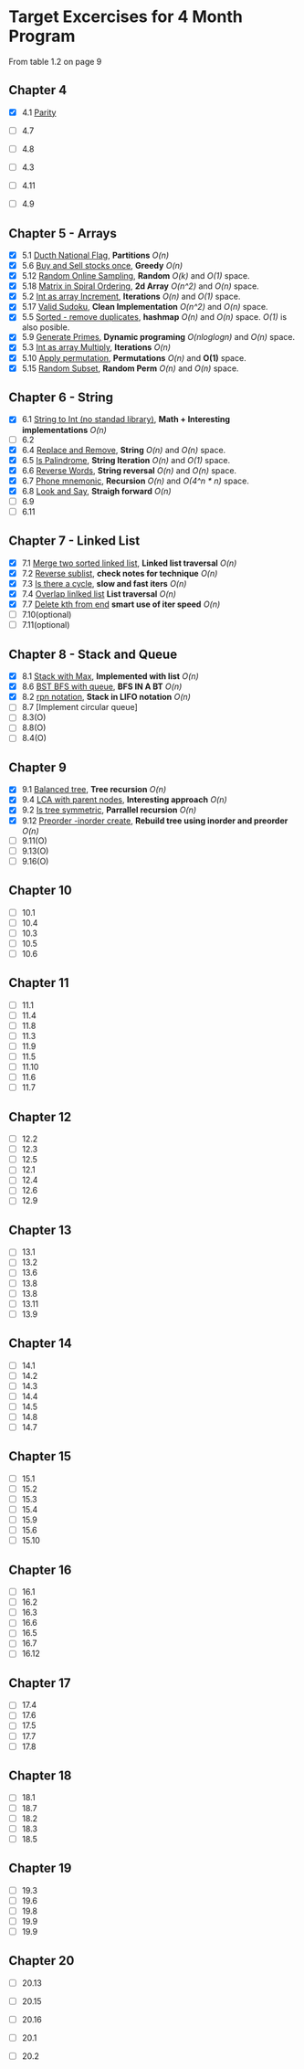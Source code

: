 # Target Excercises for 4 Month Program

From table 1.2 on page 9

## Chapter 4
 - [x] 4.1 [Parity](../EPI/epi_judge_python/parity.py)
 - [ ] 4.7 
 - [ ] 4.8 
 - [ ] 4.3 
 - [ ] 4.11
 - [ ] 4.9 


## Chapter 5 - Arrays
 - [x] 5.1 [Ducth National Flag](../EPI/epi_judge_python/dutch_national_flag.py), __Partitions__ _O(n)_
 - [x] 5.6 [Buy and Sell stocks once](../EPI/epi_judge_python/buy_and_sell_stock.py), __Greedy__ _O(n)_
 - [x] 5.12 [Random Online Sampling](../EPI/epi_judge_python/offline_sampling.py), __Random__ _O(k)_ and _O(1)_ space.  
 - [x] 5.18 [Matrix in Spiral Ordering](../EPI/epi_judge_python/int_as_array_increment.py), __2d Array__ _O(n^2)_ and _O(n)_ space.
 - [x] 5.2 [Int as array Increment](../EPI/epi_judge_python/int_as_array_increment.py), __Iterations__ _O(n)_ and _O(1)_ space.
 - [x] 5.17 [Valid Sudoku](../EPI/epi_judge_python/is_valid_sudoku.py), __Clean Implementation__ _O(n^2)_ and _O(n)_ space.
 - [x] 5.5 [Sorted - remove duplicates](../EPI/epi_judge_python/int_as_array_increment.py), __hashmap__ _O(n)_ and _O(n)_ space. _O(1)_ is also posible.
 - [x] 5.9 [Generate Primes](../EPI/epi_judge_python/prime_sieve.py), __Dynamic programing__ _O(nloglogn)_ and _O(n)_ space.
 - [x] 5.3 [Int as array Multiply](../EPI/epi_judge_python/int_as_array_multiply.py), __Iterations__ _O(n)_ 
 - [x] 5.10 [Apply permutation](../EPI/epi_judge_python/apply_permutation.py), __Permutations__ _O(n)_ and __O(1)__ space.
 - [x] 5.15 [Random Subset](../EPI/epi_judge_python/int_as_array_increment.py), __Random Perm__ _O(n)_ and _O(n)_ space.

## Chapter 6 - String
 - [x] 6.1 [String to Int (no standad library)](../EPI/epi_judge_python_solutions/string_integer_interconversion.py), __Math + Interesting implementations__ _O(n)_
 - [ ] 6.2 
 - [x] 6.4 [Replace and Remove](../EPI/epi_judge_python/replace_and_remove.py), __String__ _O(n)_ and _O(n)_ space.
 - [x] 6.5 [Is Palindrome](../EPI/epi_judge_python/is_string_palindromic_punctuation.py), __String Iteration__ _O(n)_ and _O(1)_ space.
 - [x] 6.6 [Reverse Words](../EPI/epi_judge_python/is_string_palindromic_punctuation.py), __String reversal__ _O(n)_ and _O(n)_ space.
 - [x] 6.7 [Phone mnemonic](../EPI/epi_judge_python/phone_number_mnemonic.py), __Recursion__ _O(n)_ and _O(4^n * n)_ space. 
 - [x] 6.8 [Look and Say](../EPI/epi_judge_python/look_and_say.py), __Straigh forward__ _O(n)_
 - [ ] 6.9 
 - [ ] 6.11 

## Chapter 7 - Linked List
 - [x] 7.1 [Merge two sorted linked list](../EPI/epi_judge_python/sorted_lists_merge.py), __Linked list traversal__ _O(n)_
 - [x] 7.2 [Reverse sublist](../EPI/epi_judge_python/sorted_lists_merge.py), __check notes for technique__ _O(n)_
 - [x] 7.3 [Is there a cycle](../EPI/epi_judge_python/is_list_cyclic.py), __slow and fast iters__ _O(n)_
 - [x] 7.4 [Overlap linlked list](../EPI/epi_judge_python/do_terminated_lists_overlap.py) __List traversal__  _O(n)_
 - [x] 7.7 [Delete kth from end](../EPI/epi_judge_python/delete_kth_last_from_list.py) __smart use of iter speed__ _O(n)_
 - [ ] 7.10(optional)
 - [ ] 7.11(optional)

## Chapter 8 - Stack and Queue
 - [x] 8.1 [Stack with Max](../EPI/epi_judge_python/stack_with_max.py), __Implemented with list__ _O(n)_
 - [x] 8.6 [BST BFS with queue](../EPI/epi_judge_python/tree_level_order.py), __BFS IN A BT__ _O(n)_
 - [x] 8.2 [rpn notation](../EPI/epi_judge_python/evaluate_rpn.py), __Stack in LIFO notation__ _O(n)_
 - [ ] 8.7 [Implement circular queue]
 - [ ] 8.3(O)
 - [ ] 8.8(O)
 - [ ] 8.4(O)

## Chapter 9
 - [x] 9.1 [Balanced tree](../EPI/epi_judge_python/is_tree_balanced.py), __Tree recursion__ _O(n)_
 - [x] 9.4 [LCA with parent nodes](../EPI/epi_judge_python/lowest_common_ancestor_close_ancestor.py), __Interesting approach__ _O(n)_
 - [x] 9.2 [Is tree symmetric](../EPI/epi_judge_python/is_tree_symmetric.py), __Parrallel recursion__ _O(n)_
 - [x] 9.12 [Preorder -inorder create](../EPI/epi_judge_python/tree_from_preorder_inorder.py), __Rebuild tree using inorder and preorder__ _O(n)_
 - [ ] 9.11(O)
 - [ ] 9.13(O)
 - [ ] 9.16(O)

## Chapter 10
 - [ ] 10.1
 - [ ] 10.4
 - [ ] 10.3 
 - [ ] 10.5 
 - [ ] 10.6

## Chapter 11
 - [ ] 11.1
 - [ ] 11.4
 - [ ] 11.8 
 - [ ] 11.3 
 - [ ] 11.9
 - [ ] 11.5
 - [ ] 11.10
 - [ ] 11.6
 - [ ] 11.7

## Chapter 12
 - [ ] 12.2
 - [ ] 12.3
 - [ ] 12.5 
 - [ ] 12.1 
 - [ ] 12.4
 - [ ] 12.6
 - [ ] 12.9

## Chapter 13
 - [ ] 13.1
 - [ ] 13.2
 - [ ] 13.6 
 - [ ] 13.8 
 - [ ] 13.8
 - [ ] 13.11
 - [ ] 13.9

## Chapter 14
 - [ ] 14.1
 - [ ] 14.2
 - [ ] 14.3 
 - [ ] 14.4 
 - [ ] 14.5
 - [ ] 14.8
 - [ ] 14.7

## Chapter 15
 - [ ] 15.1
 - [ ] 15.2
 - [ ] 15.3 
 - [ ] 15.4 
 - [ ] 15.9
 - [ ] 15.6
 - [ ] 15.10

## Chapter 16
 - [ ] 16.1
 - [ ] 16.2 
 - [ ] 16.3 
 - [ ] 16.6 
 - [ ] 16.5
 - [ ] 16.7
 - [ ] 16.12

## Chapter 17
 - [ ] 17.4
 - [ ] 17.6
 - [ ] 17.5 
 - [ ] 17.7 
 - [ ] 17.8

## Chapter 18
 - [ ] 18.1
 - [ ] 18.7 
 - [ ] 18.2 
 - [ ] 18.3 
 - [ ] 18.5

## Chapter 19
 - [ ] 19.3
 - [ ] 19.6
 - [ ] 19.8 
 - [ ] 19.9 
 - [ ] 19.9

## Chapter 20
 - [ ] 20.13
 - [ ] 20.15
 - [ ] 20.16
 - [ ] 20.1
 - [ ] 20.2



























